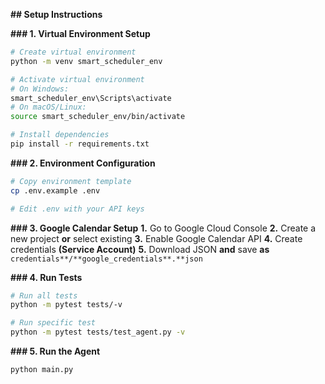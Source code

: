 **## Setup Instructions**

**### 1. Virtual Environment Setup**

```bash
# Create virtual environment
python -m venv smart_scheduler_env

# Activate virtual environment
# On Windows:
smart_scheduler_env\Scripts\activate
# On macOS/Linux:
source smart_scheduler_env/bin/activate

# Install dependencies
pip install -r requirements.txt
```

**### 2. Environment Configuration**

```bash
# Copy environment template
cp .env.example .env

# Edit .env with your API keys
```

**### 3. Google Calendar Setup**
**1.** Go to Google Cloud Console
**2.** Create a new project **or** select existing
**3.** Enable Google Calendar API
**4.** Create credentials **(**Service Account**)**
**5.** Download JSON **and** save **as** `credentials**/**google_credentials**.**json`

**### 4. Run Tests**

```bash
# Run all tests
python -m pytest tests/-v

# Run specific test
python -m pytest tests/test_agent.py -v
```

**### 5. Run the Agent**

```bash
python main.py
```
